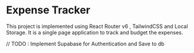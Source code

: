 # Expense Tracker 

This project is implemented using React Router v6 , TailwindCSS and Local Storage. It is a single page application to track and budget the expenses. 

// TODO : Implement Supabase for Authentication and Save to db

